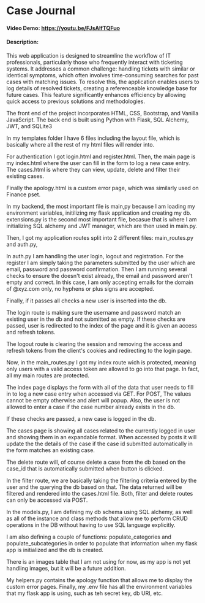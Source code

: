 # Case Journal
#### Video Demo: https://youtu.be/FJsAlfTQFuo
#### Description:

This web application is designed to streamline the workflow of IT professionals, particularly those who frequently interact with ticketing systems. It addresses a common challenge: handling tickets with similar or identical symptoms, which often involves time-consuming searches for past cases with matching issues. To resolve this, the application enables users to log details of resolved tickets, creating a referenceable knowledge base for future cases. This feature significantly enhances efficiency by allowing quick access to previous solutions and methodologies.

The front end of the project incorporates HTML, CSS, Bootstrap, and Vanilla JavaScript. The back end is built using Python with Flask, SQL Alchemy, JWT, and SQLite3

In my templates folder I have 6 files including the layout file, which is basically where all
the rest of my html files will render into.

For authentication I got login.html and register.html.
Then, the main page is my index.html where the user can fill in the form to log a new case entry.
The cases.html is where they can view, update, delete and filter their existing cases.

Finally the apology.html is a custom error page, which was similarly used on Finance pset.

In my backend, the most important file is main,py because I am loading my environment variables, initilizing my flask application and creating my db.
extensions.py is the second most important file, becasue that is where I am initializing SQL alchemy and JWT manager, which are then used in main.py.

Then, I got my application routes split into 2 different files: main_routes.py and auth.py,

In auth.py I am handling the user login, logout and registration.
For the register I am simply taking the parameters submitted by the user which are email, password and password confirmation.
Then I am running several checks to ensure the doesn't exist already, the email and password aren't empty and correct.
In this case, I am only accepting emails for the domain of @xyz.com only, no hyphens or plus signs are accepted.

Finally, if it passes all checks a new user is inserted into the db.

The login route is making sure the username and password match an existing user in the db and not submitted as empty.
If these checks are passed, user is redirected to the index of the page and it is given an access and refresh tokens.

The logout route is clearing the session and removing the access and refresh tokens from the client's cookies and redirecting to the login page.

Now, in the main_routes.py I got my index route wich is protected, meaning only users with a valid access token are allowed to go into that page.
In fact, all my main routes are protected.

The index page displays the form with all of the data that user needs to fill in to log a new case entry when accessed via GET.
For POST, The values cannot be empty otherwise and alert will popup. Also, the user is not allowed to enter a case if the case number already exists in the db.

If these checks are passed, a new case is logged in the db.

The cases page is showing all cases related to the currently logged in user and showing them in an expandable format.
When accessed by posts it will update the the details of the case if the case id submitted automatically in the form matches an existing case.

The delete route will, of course delete a case from the db based on the case_id that is automatically submitted when button is clicked.

In the filter route, we are basically taking the filtering criteria entered by the user and the querying the db based on that.
The data returned will be filtered and rendered into the cases.html file. Both, filter and delete routes can only be accessed via POST.

In the models.py, I am defining my db schema using SQL alchemy, as well as all of the instance and class methods that allow me to perform 
CRUD operations in the DB without having to use SQL language explicitly.

I am also defining a couple of functions: populate_categories and populate_subcategories in order to populate that information when my flask app 
is initialized and the db is created.

There is an images table that I am not using for now, as my app is not yet handling images, but it will be a future addition.

My helpers.py contains the apology function that allows me to display the custom error pages.
Finally, my .env file has all the environment variables that my flask app is using, such as teh secret key, db URI, etc.







